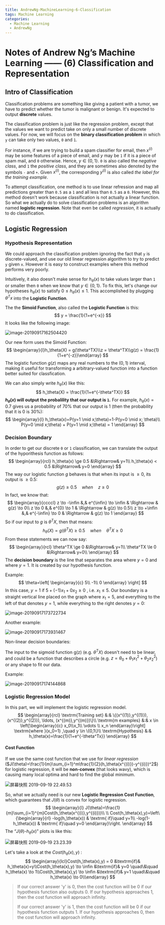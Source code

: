 ```yaml
---
title: AndrewNg-MachineLearning-6-Classification
tags: Machine Learning
categories:
  - Machine Learning
  - AndrewNg
---
```


# Notes of Andrew Ng’s Machine Learning —— (6) Classification and Representation

## Intro of Classification

Classification problems are something like giving a patient with a tumor, we have to predict whether the tumor is malignant or benign. It's expected to output **discrete** values.

The classification problem is just like the regression problem, except that the values we want to predict take on only a small number of discrete values. For now, we will focus on the **binary classification problem** in which `y` can take only two values, `0` and `1`. 

For instance, if we are trying to build a spam classifier for email, then $x^{(i)}$ may be some features of a piece of email, and $y$ may be `1` if it is a piece of spam mail, and `0` otherwise. Hence, $y \in \{0,1\}$. `0` is also called the *negative class*, and `1` the *positive class*, and they are sometimes also denoted by the symbols `-` and `+`. Given $x^{(i)}$, the corresponding $y^{(i)}$ is also called *the label for the training example*.

To attempt classification, one method is to use linear refression and map all predictions greater than `0.5` as a `1` and all less than `0.5` as a `0`. However, this method doesn't work because classification is not actually a linear function. So what we actually do to solve classification problems is an algorithm named **logistic regression**. Note that even be called *regression*, it is actually to do classification.

## Logistic Regression

### Hypothesis Representation

We could approach the classification problem ignoring the fact that `y` is discrete-valued, and use our old linear regression algorithm to try to predict `y` given `x`. However it is easy to construct examples where this method performs very poorly.

Intuitively, it also doesn't make sense for $h_\theta(x)$ to take values larger than `1` or smaller then `0` when we know that $y\in\{0,1\}$. To fix this, let's change our hypotheses $h_\theta(x)$ to satisfy $0 \le h_\theta(x) \le 1$. This accomplished by plugging $\theta^Tx$ into the **Logistic Function**.

The the **Simoid Function**, also called the **Logistic Function** is this:
$$
y = \frac{1}{1+e^{-x}}
$$
It looks like the following image:

![image-20190917162504420](https://tva1.sinaimg.cn/large/006y8mN6ly1g72ld52460j30ur0g8ta7.jpg)

Our new form uses the Simoid Function:
$$
\begin{array}{l}h_\theta(X) = g(\theta^TX)\\z = \theta^TX\\g(z) = \frac{1}{1+e^{-z}}\end{array}
$$
The logistic function $g(z)$ maps any real numbers to the $(0,1)$ interval, making it useful for transforming a arbitrary-valued function into a function better suited for classfication.

We can also simply write $h_\theta(x)$ like this:
$$
h_\theta(X) = \frac{1}{1+e^{-\theta^TX}}
$$
**$h_\theta(x)$ will output the probalility that our output is `1`.** For example, $h_\theta(x)=0.7$ gives us a probability of $70\%$ that our output is $1$ (then the probability that it is 0 is 30%):
$$
\begin{array}{l}
h_\theta(x)=P(y=1 \mid x;\theta)=1-P(y=0 \mid x; \theta)\\
P(y=0 \mid x;\theta) + P(y=1 \mid x;\theta) = 1
\end{array}
$$

### Decision Boundary

In order to get our discrete `0` or `1` classification, we can translate the output of the hyporithesis function as follows:
$$
\begin{array}{rcl}
h_\theta(x) \ge 0.5 &\Rightarrow& y=1\\
h_\theta(x) < 0.5 &\Rightarrow& y=0
\end{array}
$$
The way our logistic function $g$ behaves is that when its input is $\ge 0$, its output is $\ge 0.5$:
$$
g(z) \ge 0.5 \quad when \quad z \ge 0
$$
In fact, we know that:
$$
\begin{array}{ccccl}
z \to -\infin &,& e^{\infin} \to \infin & \Rightarrow & g(z) \to 0\\
z \to 0 &,& e^{0} \to 1 & \Rightarrow & g(z) \to 0.5\\
z \to +\infin &,& e^{-\infin} \to 0 & \Rightarrow & g(z) \to 1
\end{array}
$$
So if our input to $g$ is $\theta^TX$, then that means:
$$
h_\theta(X) = g(\theta^TX) \ge 0.5 \quad when \quad \theta^TX \ge 0
$$
From these statements we can now say:
$$
\begin{array}{rcl}
\theta^TX \ge 0 &\Rightarrow& y=1\\
\theta^TX \le 0 &\Rightarrow& y=0\\
\end{array}
$$
The **decision boundary** is the line that separates the area where $y=0$ and where $y=1$. It is created by our hypothesis function.

Example:
$$
\theta=\left[ \begin{array}{c}
5\\
-1\\
0
\end{array} \right]
$$
In this case, $y=1$ if $5+(-1)x_1+0x_2 \ge 0$ , i.e. $x_1 \le 5$. Our boundary is a straight vertical line placed on the graph where $x_1=5$, and everything to the left of that denotes $y=1$, while everything to the right denotes $y=0$:

![image-20190917173722734](https://tva1.sinaimg.cn/large/006y8mN6ly1g72ng9ovwsj306e04u74d.jpg)

Another example:

![image-20190917173931467](https://tva1.sinaimg.cn/large/006y8mN6ly1g72niix9vaj30m20cin2i.jpg)

Non-linear decision boundaries:

The input to the sigmoid function g(z) (e.g. $\theta^TX$) doesn't need to be linear, and could be a function that describes a circle (e.g. $z=\theta_0+\theta_1x_1^2+\theta_2x_2^2$) or any shape to fit our data.

Example:

![image-20190917174144868](https://tva1.sinaimg.cn/large/006y8mN6ly1g72nku2lrxj30mv08xtcy.jpg)

### Logistic Regression Model

In this part, we will implement the logistic regression model.
$$
\begin{array}{rcl}
\textrm{Training set} &:& \{(x^{(1)},y^{(1)}), (x^{(2)},y^{(2)}), \ldots, (x^{(m)},y^{(m)})\}\\
\textrm{m examples} &:&
x \in \left[\begin{array}{c}
x_0\\x_1\\ \vdots \\ x_n
\end{array}\right] \textrm{where }(x_0=1)
,\quad y \in \{0,1\}\\
\textrm{Hypothesis} &:& h_\theta(x)=\frac{1}{1+e^{-\theta^Tx}}
\end{array}
$$

#### Cost Function

If we use the same cost function that we use for *linear regression* ($J(\theta)=\frac{1}{m}\sum_{i=1}^m\frac{1}{2}(h_\theta(x^{(i)})-y^{(i)})^2$) for logistic regression, it will be **non-convex** (that looks wavy), which is causing many local optima and hard to find the global minimum.

![屏幕快照 2019-09-19 22.49.53](https://tva1.sinaimg.cn/large/006y8mN6ly1g757sf5lm8j30f504w3zi.jpg)

So, what we actually need is our new **Logistic Regression Cost Function**, which guarantees that $J(\theta)$ is convex for logistic regression.
$$
\begin{array}{l}
J(\theta)=\frac{1}{m}\sum_{i=1}^{m}Cost(h_\theta(x^{(i)},y^{(i)}))\\
\\
Cost(h_\theta(x),y)=\left\{\begin{array}{rl}
-log(h_\theta(x)) & \textrm{ if}\quad y=1\\
-log(1-h_\theta(x)) & \textrm{ if}\quad y=0
\end{array}\right.
\end{array}
$$
The “$J(\theta)$-$h_\theta(x)$” plots is like this:

![屏幕快照 2019-09-19 23.23.39](https://tva1.sinaimg.cn/large/006y8mN6ly1g758q7xincj31lc0mq76b.jpg)

Let's take a look at the $Cost(h_\theta(x),y)$ : 
$$
\begin{array}{lcl}Cost(h_\theta(x),y) = 0 &\textrm{if}& h_\theta(x)=y\\Cost(h_\theta(x),y) \to \infin &\textrm{if}& y=0 \quad\&\quad h_\theta(x) \to 1\\Cost(h_\theta(x),y) \to \infin &\textrm{if}& y=1 \quad\&\quad h_\theta(x) \to 0\\\end{array}
$$

>  If our correct answer 'y' is 0, then the cost function will be 0 if our hypothesis function also outputs 0. If our hypothesis approaches 1, then the cost function will approach infinity.
>
> If our correct answer 'y' is 1, then the cost function will be 0 if our hypothesis function outputs 1. If our hypothesis approaches 0, then the cost function will approach infinity.

